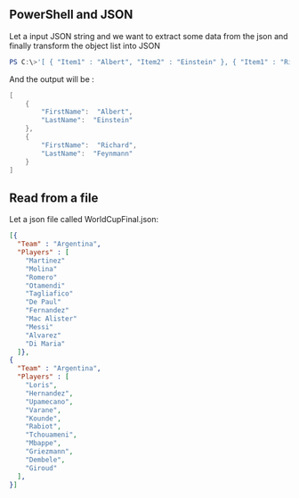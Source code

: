 ## PowerShell and JSON

Let a input JSON string and we want to extract some data from the json and finally transform the object list into JSON

```ps1
PS C:\>'[ { "Item1" : "Albert", "Item2" : "Einstein" }, { "Item1" : "Richard", "Item2" : "Feynmann" } ]' | ConvertFrom-Json | %{ return $_; }  | %{ return [pscustomobject] @{ FirstName = $_.Item1; LastName = $_.Item2; } } | ConvertTo-Json
```

And the output will be :

```ps1
[
    {
        "FirstName":  "Albert",
        "LastName":  "Einstein"
    },
    {
        "FirstName":  "Richard",
        "LastName":  "Feynmann"
    }
]
```

## Read from a file

Let a json file called WorldCupFinal.json:

```json
[{
  "Team" : "Argentina",
  "Players" : [
    "Martinez"
    "Molina"
    "Romero"
    "Otamendi"
    "Tagliafico"
    "De Paul"
    "Fernandez"
    "Mac Alister"
    "Messi"
    "Alvarez"
    "Di Maria" 
  ]},
{
  "Team" : "Argentina",
  "Players" : [
    "Loris",
    "Hernandez",
    "Upamecano",
    "Varane",
    "Kounde",
    "Rabiot",
    "Tchouameni",
    "Mbappe",
    "Griezmann",
    "Dembele",
    "Giroud"
  ],  
}]
```

